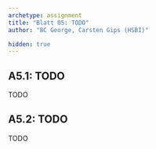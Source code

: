 ```yaml
---
archetype: assignment
title: "Blatt 05: TODO"
author: "BC George, Carsten Gips (HSBI)"

hidden: true
---
```



## A5.1: TODO

TODO


## A5.2: TODO

TODO
